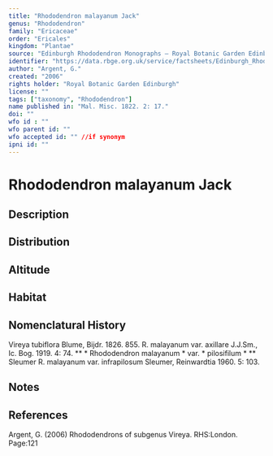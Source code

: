 ```yaml
---
title: "Rhododendron malayanum Jack"
genus: "Rhododendron"
family: "Ericaceae"
order: "Ericales"
kingdom: "Plantae"
source: "Edinburgh Rhododendron Monographs – Royal Botanic Garden Edinburgh"
identifier: "https://data.rbge.org.uk/service/factsheets/Edinburgh_Rhododendron_Monographs.xhtml"
author: "Argent, G."
created: "2006"
rights holder: "Royal Botanic Garden Edinburgh"
license: ""
tags: ["taxonomy", "Rhododendron"]
name published in: "Mal. Misc. 1822. 2: 17."
doi: ""
wfo id : ""
wfo parent id: ""
wfo accepted id: "" //if synonym                      
ipni id: ""
---
```


                       

# Rhododendron malayanum Jack

## Description


## Distribution


## Altitude


## Habitat


## Nomenclatural History
Vireya tubiflora Blume, Bijdr. 1826. 855. R. malayanum var. axillare J.J.Sm., Ic. Bog. 1919. 4: 74. ** * Rhododendron malayanum * var. * pilosifilum * ** Sleumer R. malayanum var. infrapilosum Sleumer, Reinwardtia 1960. 5: 103.
                       
## Notes


## References

Argent, G. (2006) Rhododendrons of subgenus Vireya. RHS:London. Page:121
